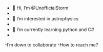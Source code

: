 - 👋 Hi, I’m @UnofficialStorm
- 
- 👀 I’m interested in astrophysics
- 
- 🌱 I’m currently learning python and C#
- 
-I’m down to collaborate 
-How to reach me?

<!---
UnofficialStorm/UnofficialStorm is a ✨ special ✨ repository because its `README.md` (this file) appears on your GitHub profile.
You can click the Preview link to take a look at your changes.
--->

